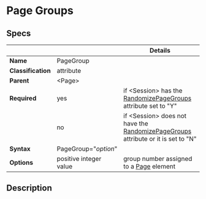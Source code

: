 # Page Groups

## Specs

| ||Details|
|---|---|---|
| **Name** | PageGroup |  |
| **Classification** | attribute ||
| **Parent** | <Page\> ||
| **Required** | yes |if <Session\> has the [RandomizePageGroups](../session/randomizing.md) attribute set to "Y"|
| | no |if <Session\> does not have the [RandomizePageGroups](../session/randomizing.md) attribute or it is set to "N" |
| **Syntax** | PageGroup="*option*" ||
| **Options** | positive integer value | group number assigned to a [Page](./index.md) element

## Description


